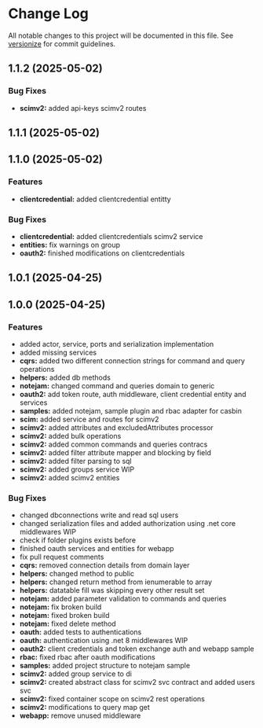 # Change Log

All notable changes to this project will be documented in this file. See [versionize](https://github.com/versionize/versionize) for commit guidelines.

<a name="1.1.2"></a>
## 1.1.2 (2025-05-02)

### Bug Fixes

* **scimv2:** added api-keys scimv2 routes

<a name="1.1.1"></a>
## 1.1.1 (2025-05-02)

<a name="1.1.0"></a>
## 1.1.0 (2025-05-02)

### Features

* **clientcredential:** added clientcredential entitty

### Bug Fixes

* **clientcredential:** added clientcredentials scimv2 service
* **entities:** fix warnings on group
* **oauth2:** finished modifications on clientcredentials

<a name="1.0.1"></a>
## 1.0.1 (2025-04-25)

<a name="1.0.0"></a>
## 1.0.0 (2025-04-25)

### Features

* added actor, service, ports and serialization implementation
* added missing services
* **cqrs:** added two different connection strings for command and query operations
* **helpers:** added db methods
* **notejam:** changed command and queries domain to generic
* **oauth2:** add token route, auth middleware, client credential entity and services
* **samples:** added notejam, sample plugin and rbac adapter for casbin
* **scim:** added service and routes for scimv2
* **scimv2:** added attributes and excludedAttributes processor
* **scimv2:** added bulk operations
* **scimv2:** added common commands and queries contracs
* **scimv2:** added filter attribute mapper and blocking by field
* **scimv2:** added filter parsing to sql
* **scimv2:** added groups service WIP
* **scimv2:** added scimv2 entities

### Bug Fixes

* changed dbconnections write and read sql users
* changed serialization files and added authorization using .net core middlewares WIP
* check if folder plugins exists before
* finished oauth services and entities for webapp
* fix pull request comments
* **cqrs:** removed connection details from domain layer
* **helpers:** changed method to public
* **helpers:** changed return method from ienumerable to array
* **helpers:** datatable fill was skipping every other result set
* **notejam:** added parameter validation to commands and queries
* **notejam:** fix broken build
* **notejam:** fixed broken build
* **notejam:** fixed delete method
* **oauth:** added tests to authentications
* **oauth:** authentication using .net 8 middlewares WIP
* **oauth2:** client credentials and token exchange auth and webapp sample
* **rbac:** fixed rbac after oauth modifications
* **samples:** added project structure to notejam sample
* **scimv2:** added group service to di
* **scimv2:** created abstract class for scimv2 svc contract and added users svc
* **scimv2:** fixed container scope on scimv2 rest operations
* **scimv2:** modifications to query map get
* **webapp:** remove unused middleware

